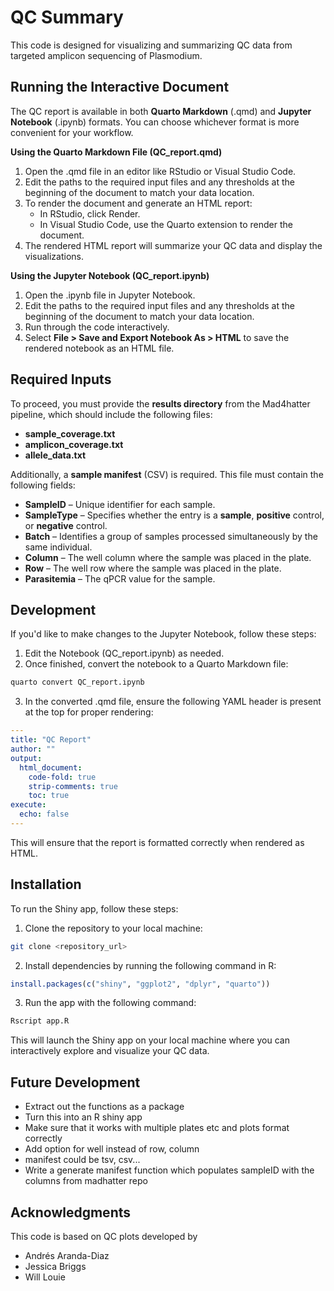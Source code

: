 # QC Summary

This code is designed for visualizing and summarizing QC data from targeted amplicon sequencing of Plasmodium. 

## Running the Interactive Document 

The QC report is available in both **Quarto Markdown** (.qmd) and **Jupyter Notebook** (.ipynb) formats. You can choose whichever format is more convenient for your workflow.

**Using the Quarto Markdown File (QC_report.qmd)**
1. Open the .qmd file in an editor like RStudio or Visual Studio Code.
2. Edit the paths to the required input files and any thresholds at the beginning of the document to match your data location.
3. To render the document and generate an HTML report:
    * In RStudio, click Render.
    * In Visual Studio Code, use the Quarto extension to render the document.
4. The rendered HTML report will summarize your QC data and display the visualizations.

**Using the Jupyter Notebook (QC_report.ipynb)**
1. Open the .ipynb file in Jupyter Notebook.
2. Edit the paths to the required input files and any thresholds at the beginning of the document to match your data location.
3. Run through the code interactively.
4. Select **File > Save and Export Notebook As > HTML** to save the rendered notebook as an HTML file.

## Required Inputs 

To proceed, you must provide the **results directory** from the Mad4hatter pipeline, which should include the following files:

* **sample_coverage.txt**
* **amplicon_coverage.txt**
* **allele_data.txt**

Additionally, a **sample manifest** (CSV) is required. This file must contain the following fields:

* **SampleID** – Unique identifier for each sample.
* **SampleType** – Specifies whether the entry is a **sample**, **positive** control, or **negative** control.
* **Batch** – Identifies a group of samples processed simultaneously by the same individual.
* **Column** – The well column where the sample was placed in the plate.
* **Row** – The well row where the sample was placed in the plate.
* **Parasitemia** – The qPCR value for the sample.

## Development 
If you'd like to make changes to the Jupyter Notebook, follow these steps:
1. Edit the Notebook (QC_report.ipynb) as needed.
2. Once finished, convert the notebook to a Quarto Markdown file:
```bash
quarto convert QC_report.ipynb
```
3. In the converted .qmd file, ensure the following YAML header is present at the top for proper rendering:
```yaml
---
title: "QC Report"
author: ""
output: 
  html_document:
    code-fold: true
    strip-comments: true
    toc: true
execute: 
  echo: false
---
```
This will ensure that the report is formatted correctly when rendered as HTML.

## Installation

To run the Shiny app, follow these steps:

1. Clone the repository to your local machine:

```bash
git clone <repository_url>
```
2. Install dependencies by running the following command in R:

```R
install.packages(c("shiny", "ggplot2", "dplyr", "quarto"))
```
3. Run the app with the following command:

```bash
Rscript app.R
```
This will launch the Shiny app on your local machine where you can interactively explore and visualize your QC data.

## Future Development 
* Extract out the functions as a package 
* Turn this into an R shiny app 
* Make sure that it works with multiple plates etc and plots format correctly
* Add option for well instead of row, column
* manifest could be tsv, csv...
* Write a generate manifest function which populates sampleID with the columns from madhatter repo

## Acknowledgments
This code is based on QC plots developed by 
* Andrés Aranda-Diaz
* Jessica Briggs
* Will Louie